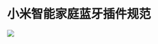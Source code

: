 小米智能家庭蓝牙插件规范
========================================

![](http://inuker.com/images/packet.jpg?a=1)
